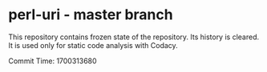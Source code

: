 # perl-uri - master branch

This repository contains frozen state of the repository.
Its history is cleared. It is used only for static code
analysis with Codacy.

Commit Time: 1700313680